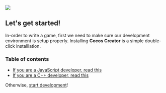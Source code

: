 
![](img/4541512723999.png)

## Let's get started!
In-order to write a game, first we need to make sure our development environment is setup properly. Installing __Cocos Creator__ is a simple double-click installlation.

### Table of contents
- [If you are a JavaScript developer, read this](javascript-developers.md)
- [If you are a C++ developer, read this](cpp-developers.md)

Otherwise, [start development](02-starting-development/index.md)!